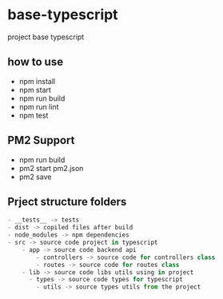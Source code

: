 # base-typescript
project base typescript

## how to use
- npm install
- npm start
- npm run build
- npm run lint
- npm test

## PM2 Support
- npm run build
- pm2 start pm2.json
- pm2 save


## Prject structure folders

```javascript
- __tests__ -> tests
- dist -> copiled files after build
- node_modules -> npm dependencies
- src -> source code project in typescript
    - app -> source code backend api
        - controllers -> source code for controllers class
        - routes -> source code for routes class
    - lib -> source code libs utils using in project
      - types -> source code types for typescript
        - utils -> source types utils from the project
      

```
